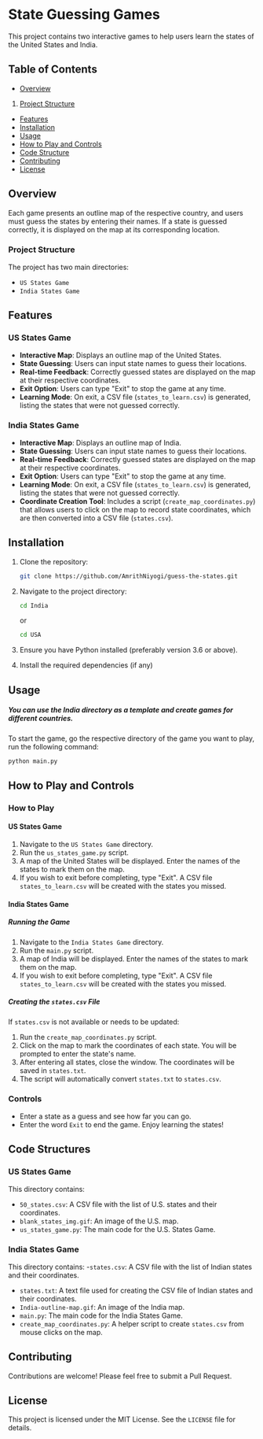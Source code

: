 # State Guessing Games

This project contains two interactive games to help users learn the states of the United States and India. 

## Table of Contents

- [Overview](#overview)
1. [Project Structure](#project-structure)
- [Features](#features)
- [Installation](#installation)
- [Usage](#usage)
- [How to Play and Controls](#how-to-play-and-controls)
- [Code Structure](#code-structure)
- [Contributing](#contributing)
- [License](#license)

## Overview

Each game presents an outline map of the respective country, and users must guess the states by entering their names. If a state is guessed correctly, it is displayed on the map at its corresponding location.

### Project Structure

The project has two main directories:
- `US States Game`
- `India States Game`

## Features

### US States Game
- **Interactive Map**: Displays an outline map of the United States.
- **State Guessing**: Users can input state names to guess their locations.
- **Real-time Feedback**: Correctly guessed states are displayed on the map at their respective coordinates.
- **Exit Option**: Users can type "Exit" to stop the game at any time.
- **Learning Mode**: On exit, a CSV file (`states_to_learn.csv`) is generated, listing the states that were not guessed correctly.

### India States Game
- **Interactive Map**: Displays an outline map of India.
- **State Guessing**: Users can input state names to guess their locations.
- **Real-time Feedback**: Correctly guessed states are displayed on the map at their respective coordinates.
- **Exit Option**: Users can type "Exit" to stop the game at any time.
- **Learning Mode**: On exit, a CSV file (`states_to_learn.csv`) is generated, listing the states that were not guessed correctly.
- **Coordinate Creation Tool**: Includes a script (`create_map_coordinates.py`) that allows users to click on the map to record state coordinates, which are then converted into a CSV file (`states.csv`).


## Installation

1. Clone the repository:
    ```sh
    git clone https://github.com/AmrithNiyogi/guess-the-states.git
    ```

2. Navigate to the project directory:
    ```sh
    cd India
    ```
    or
   ```sh
   cd USA
   ```

4. Ensure you have Python installed (preferably version 3.6 or above).

5. Install the required dependencies (if any)

## Usage

##### You can use the India directory as a template and create games for different countries.

To start the game, go the respective directory of the game you want to play, run the following command:
```sh
python main.py
```

## How to Play and Controls

### How to Play

#### US States Game

1. Navigate to the `US States Game` directory.
2. Run the `us_states_game.py` script.
3. A map of the United States will be displayed. Enter the names of the states to mark them on the map.
4. If you wish to exit before completing, type "Exit". A CSV file `states_to_learn.csv` will be created with the states you missed.

#### India States Game

##### Running the Game

1. Navigate to the `India States Game` directory.
2. Run the `main.py` script.
3. A map of India will be displayed. Enter the names of the states to mark them on the map.
4. If you wish to exit before completing, type "Exit". A CSV file `states_to_learn.csv` will be created with the states you missed.

##### Creating the `states.csv` File

If `states.csv` is not available or needs to be updated:
1. Run the `create_map_coordinates.py` script.
2. Click on the map to mark the coordinates of each state. You will be prompted to enter the state's name.
3. After entering all states, close the window. The coordinates will be saved in `states.txt`.
4. The script will automatically convert `states.txt` to `states.csv`.


### Controls

- Enter a state as a guess and see how far you can go.
- Enter the word `Exit` to end the game.
Enjoy learning the states!

## Code Structures

### US States Game

This directory contains:
- `50_states.csv`: A CSV file with the list of U.S. states and their coordinates.
- `blank_states_img.gif`: An image of the U.S. map.
- `us_states_game.py`: The main code for the U.S. States Game.

### India States Game

This directory contains:
-`states.csv`: A CSV file with the list of Indian states and their coordinates.
- `states.txt`: A text file used for creating the CSV file of Indian states and their coordinates.
- `India-outline-map.gif`: An image of the India map.
- `main.py`: The main code for the India States Game.
- `create_map_coordinates.py`: A helper script to create `states.csv` from mouse clicks on the map.

## Contributing

Contributions are welcome! Please feel free to submit a Pull Request.

## License

This project is licensed under the MIT License. See the `LICENSE` file for details.
